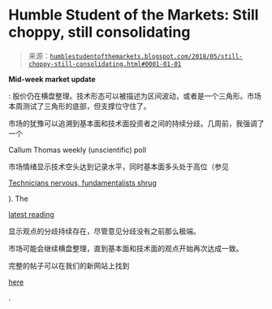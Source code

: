<!--yml

category: 未分类

date: 2024-05-18 02:42:02

-->

# Humble Student of the Markets: Still choppy, still consolidating

> 来源：[`humblestudentofthemarkets.blogspot.com/2018/05/still-choppy-still-consolidating.html#0001-01-01`](https://humblestudentofthemarkets.blogspot.com/2018/05/still-choppy-still-consolidating.html#0001-01-01)

**Mid-week market update**

: 股价仍在横盘整理。技术形态可以被描述为区间波动，或者是一个三角形。市场本周测试了三角形的底部，但支撑位守住了。

市场的犹豫可以追溯到基本面和技术面投资者之间的持续分歧。几周前，我强调了一个

Callum Thomas weekly (unscientific) poll

市场情绪显示技术空头达到记录水平，同时基本面多头处于高位（参见

[Technicians nervous, fundamentalists shrug](https://humblestudentofthemarkets.com/2018/03/28/technicians-nervous-fundamentalists-shrug/)

). The

[latest reading](https://www.topdowncharts.com/single-post/2018/04/30/Sentiment-Snapshot-Quantitative-Tightening-Underappreciated)

显示观点的分歧持续存在，尽管意见分歧没有之前那么极端。

市场可能会继续横盘整理，直到基本面和技术面的观点开始再次达成一致。

完整的帖子可以在我们的新网站上找到

[here](https://humblestudentofthemarkets.com/2018/05/02/still-choppy-still-consolidating/)

.
